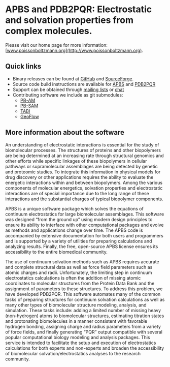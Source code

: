 APBS and PDB2PQR: Electrostatic and solvation properties from complex molecules.
============

Please visit our home page for more information: [www.poissonboltzmann.org](http://www.poissonboltzmann.org).

## Quick links
* Binary releases can be found at [GitHub](https://github.com/Electrostatics/apbs-pdb2pqr/releases) and [SourceForge](https://sourceforge.net/projects/apbs/). 
* Source code build instructions are available for [APBS](https://github.com/Electrostatics/apbs-pdb2pqr/blob/master/apbs/README.md) and [PDB2PQR](https://github.com/Electrostatics/apbs-pdb2pqr/blob/master/pdb2pqr/README.md)
* Support can be obtained through [mailing lists](http://www.poissonboltzmann.org/support/home/) or [chat](https://gitter.im/Electrostatics/help)
* Contributing software we include as git submodules:
  * [PB-AM](https://github.com/davas301/pb_solvers)
  * [PB-SAM](https://github.com/davas301/pb_solvers)
  * [TABI](https://github.com/lwwilson1/TABIPB)
  * [GeoFlow](https://github.com/Electrostatics/geoflow_c)

## More information about the software

An understanding of electrostatic interactions is essential for the study of biomolecular processes. The structures of proteins and other biopolymers are being determined at an increasing rate through structural genomics and other efforts while specific linkages of these biopolymers in cellular pathways or supramolecular assemblages are being detected by genetic and proteomic studies. To integrate this information in physical models for drug discovery or other applications requires the ability to evaluate the energetic interactions within and between biopolymers. Among the various components of molecular energetics, solvation properties and electrostatic interactions are of special importance due to the long range of these interactions and the substantial charges of typical biopolymer components. 

APBS is a unique software package which solves the equations of continuum electrostatics for large biomolecular assemblages. This software was designed “from the ground up” using modern design principles to ensure its ability to interface with other computational packages and evolve as methods and applications change over time. The APBS code is accompanied by extensive documentation for both users and programmers and is supported by a variety of utilities for preparing calculations and analyzing results. Finally, the free, open-source APBS license ensures its accessibility to the entire biomedical community. 

The use of continuum solvation methods such as APBS requires accurate and complete structural data as well as force field parameters such as atomic charges and radii. Unfortunately, the limiting step in continuum electrostatics calculations is often the addition of missing atomic coordinates to molecular structures from the Protein Data Bank and the assignment of parameters to these structures. To address this problem, we have developed PDB2PQR. This software automates many of the common tasks of preparing structures for continuum solvation calculations as well as many other types of biomolecular structure modeling, analysis, and simulation. These tasks include: adding a limited number of missing heavy (non-hydrogen) atoms to biomolecular structures, estimating titration states and protonating biomolecules in a manner consistent with favorable hydrogen bonding, assigning charge and radius parameters from a variety of force fields, and finally generating “PQR” output compatible with several popular computational biology modeling and analysis packages. This service is intended to facilitate the setup and execution of electrostatics calculations for both experts and non-experts and broaden the accessibility of biomolecular solvation/electrostatics analyses to the research community. 
